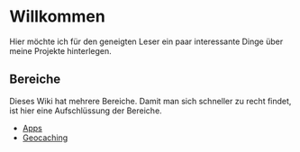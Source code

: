 # Willkommen

Hier möchte ich für den geneigten Leser ein paar interessante Dinge über meine Projekte hinterlegen.

## Bereiche

Dieses Wiki hat mehrere Bereiche. Damit man sich schneller zu recht findet, ist hier eine Aufschlüssung der Bereiche.

  - [Apps]
  - [Geocaching]

[Apps]:http://wiki.mars3142.org
[Geocaching]:http://wiki.mars3142.org
